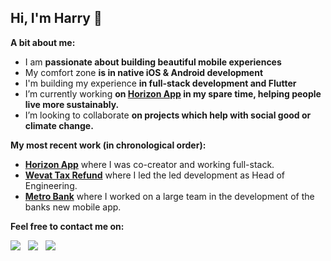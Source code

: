 ## Hi, I'm Harry 👋  
**A bit about me:**  
- I am **passionate about building beautiful mobile experiences**  
- My comfort zone **is in native iOS & Android development**  
- I'm building my experience **in full-stack development and Flutter**  
- I’m currently working **on [Horizon App](https://www.horizonapp.uk/) in my spare time, helping people live more sustainably.**   
- I’m looking to collaborate **on projects which help with social good or climate change.**     

**My most recent work (in chronological order):**   
- **[Horizon App](https://apps.apple.com/gb/app/horizon-the-zero-waste-app/id1523077366?platform=iphone)** where I was co-creator and working full-stack.
- **[Wevat Tax Refund](https://apps.apple.com/gb/app/wevat-tax-refund/id1147269914?platform=iphone)** where I led the led development as Head of Engineering.
- **[Metro Bank](https://apps.apple.com/gb/app/metro-bank/id1175525592)** where I worked on a large team in the development of the banks new mobile app.


**Feel free to contact me on:**    

<a href="https://www.linkedin.com/in/harrybloom/"><img src="https://img.shields.io/badge/-Harry%20Bloom-0077B5?style=flat&logo=Linkedin&logoColor=white"/></a> &nbsp;
<a href="https://medium.com/@harrybloom18"><img src="https://img.shields.io/badge/Medium-HB-white?style=flat&logo=Medium&logoColor=white"/></a> &nbsp;
<a href="https://stackoverflow.com/users/1532838/harry-bloom"><img src="https://img.shields.io/badge/Stack Overflow-harryblam-orange?style=flat&logo=stackoverflow&logoColor=orange"/></a> &nbsp;

